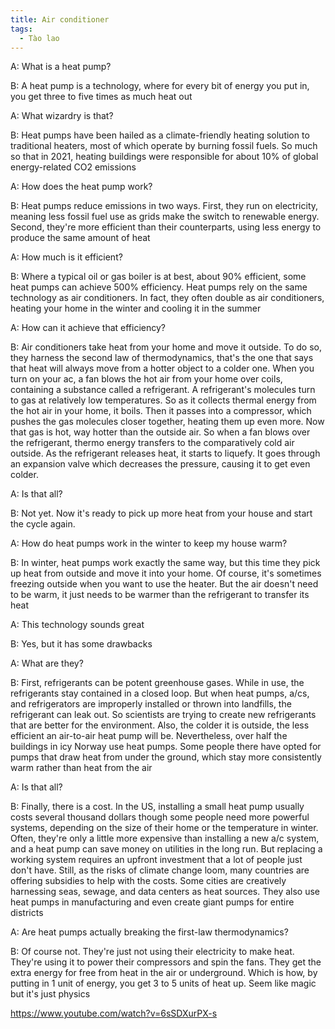```yaml
---
title: Air conditioner
tags:
  - Tào lao
---
```


A: What is a heat pump?

B: A heat pump is a technology, where for every bit of energy you put in, you get three to five times as much heat out

A: What wizardry is that?

B: Heat pumps have been hailed as a climate-friendly heating solution to traditional heaters, most of which operate by burning fossil fuels. So much so that in 2021, heating buildings were responsible for about 10% of global energy-related CO2 emissions

A: How does the heat pump work?

B: Heat pumps reduce emissions in two ways. First, they run on electricity, meaning less fossil fuel use as grids make the switch to renewable energy. Second, they're more efficient than their counterparts, using less energy to produce the same amount of heat

A: How much is it efficient?

B: Where a typical oil or gas boiler is at best, about 90% efficient, some heat pumps can achieve 500% efficiency. Heat pumps rely on the same technology as air conditioners. In fact, they often double as air conditioners, heating your home in the winter and cooling it in the summer

A: How can it achieve that efficiency?

B: Air conditioners take heat from your home and move it outside. To do so, they harness the second law of thermodynamics, that's the one that says that heat will always move from a hotter object to a colder one. When you turn on your ac, a fan blows the hot air from your home over coils, containing a substance called a refrigerant. A refrigerant's molecules turn to gas at relatively low temperatures. So as it collects thermal energy from the hot air in your home, it boils. Then it passes into a compressor, which pushes the gas molecules closer together, heating them up even more. Now that gas is hot, way hotter than the outside air. So when a fan blows over the refrigerant, thermo energy transfers to the comparatively cold air outside. As the refrigerant releases heat, it starts to liquefy. It goes through an expansion valve which decreases the pressure, causing it to get even colder.

A: Is that all?

B: Not yet. Now it's ready to pick up more heat from your house and start the cycle again.

A: How do heat pumps work in the winter to keep my house warm?

B: In winter, heat pumps work exactly the same way, but this time they pick up heat from outside and move it into your home. Of course, it's sometimes freezing outside when you want to use the heater. But the air doesn't need to be warm, it just needs to be warmer than the refrigerant to transfer its heat

A: This technology sounds great

B: Yes, but it has some drawbacks

A: What are they?

B: First, refrigerants can be potent greenhouse gases. While in use, the refrigerants stay contained in a closed loop. But when heat pumps, a/cs, and refrigerators are improperly installed or thrown into landfills, the refrigerant can leak out. So scientists are trying to create new refrigerants that are better for the environment. Also, the colder it is outside, the less efficient an air-to-air heat pump will be. Nevertheless, over half the buildings in icy Norway use heat pumps. Some people there have opted for pumps that draw heat from under the ground, which stay more consistently warm rather than heat from the air

A: Is that all?

B: Finally, there is a cost. In the US, installing a small heat pump usually costs several thousand dollars though some people need more powerful systems, depending on the size of their home or the temperature in winter. Often, they're only a little more expensive than installing a new a/c system, and a heat pump can save money on utilities in the long run. But replacing a working system requires an upfront investment that a lot of people just don't have. Still, as the risks of climate change loom, many countries are offering subsidies to help with the costs. Some cities are creatively harnessing seas, sewage, and data centers as heat sources. They also use heat pumps in manufacturing and even create giant pumps for entire districts

A: Are heat pumps actually breaking the first-law thermodynamics?

B: Of course not. They're just not using their electricity to make heat. They're using it to power their compressors and spin the fans. They get the extra energy for free from heat in the air or underground. Which is how, by putting in 1 unit of energy, you get 3 to 5 units of heat up. Seem like magic but it's just physics

https://www.youtube.com/watch?v=6sSDXurPX-s
